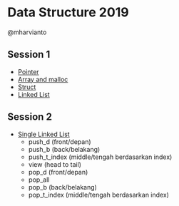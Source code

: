 # Data Structure 2019
@mharvianto

## Session 1
* [Pointer](./Session01/Untitled1.cpp)
* [Array and malloc](./Session01/Untitled2.cpp)
* [Struct](./Session01/Untitled3.cpp)
* [Linked List](./Session01/Untitled4.cpp)

## Session 2
* [Single Linked List](./Session02/SingleLinkedList.cpp)
	* push_d (front/depan)
	* push_b (back/belakang)
	* push_t_index (middle/tengah berdasarkan index)
	* view (head to tail)
	* pop_d (front/depan)
	* pop_all
	* pop_b (back/belakang)
	* pop_t_index (middle/tengah berdasarkan index)
